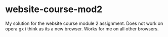 # website-course-mod2
My solution for the website course module 2 assignment.
Does not work on opera gx i think as its a new browser. Works for me on all other browsers.
